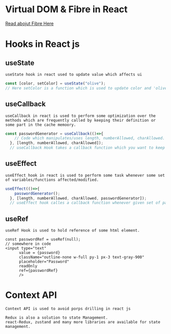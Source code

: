 # Virtual DOM & Fibre in React

[Read abojut Fibre Here](https://github.com/acdlite/react-fiber-architecture)


# Hooks in React js

## useState
    useState hook in react used to update value which affects ui

```js
const [color, setColor] = useState("olive");
// Here setColor is a function which is used to update color and 'olive' is the initial value of color.
```

## useCallback

    useCallback in react is used to perform some optimization over the methods which are frequently called by keeping their definition or some part in the cache memoory.

```js
const passwordGenerator = useCallback(()=>{
    // Code which manipulates/uses length, numberAllowed, charAllowed. 
  }, [length, numberAllowed, charAllowed]);
  // useCallback Hook takes a callback function which you want to keep in the cache and parameters array which it uses.
```

## useEffect

    useEffect hook in react is used to perform some task whenever some set of variables/functions affected/modified.

```jsx
useEffect(()=>{
    passwordGenerator();
  }, [length, numberAllowed, charAllowed, passwordGenerator]);
  // useEffect hook calles a callback function whenever given set of parameters affected/modified. 
```

## useRef
    useRef Hook is used to hold reference of some html element.

```JSX
const passwordRef = useRef(null);
// somewhere in code
<input type="text" 
      value = {password}
      className="outline-none w-full py-1 px-3 text-gray-900"
      placeholder="Password"
      readOnly
      ref={passwordRef}
      /> 
```


# Context API
    Context API is used to avoid porps drilling in react js
    
    Redux is also a solution to state Management.
    react-Redux, zustand and many more libraries are available for state management.

